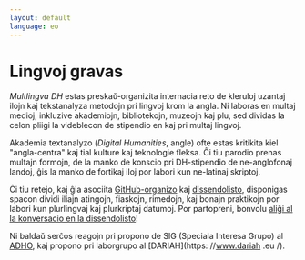 ```yaml
---
layout: default
language: eo
---
```


# Lingvoj gravas

*Multlingva DH* estas preskaŭ-organizita internacia reto de kleruloj uzantaj ilojn kaj tekstanalyza metodojn pri lingvoj krom la angla. Ni laboras en multaj medioj, inkluzive akademiojn, bibliotekojn, muzeojn kaj plu, sed dividas la celon pliigi la videblecon de stipendio en kaj pri multaj lingvoj.

Akademia textanalyzo (*Digital Humanities*, angle) ofte estas kritikita kiel "angla-centra" kaj tial kulture kaj teknologie fleksa. Ĉi tiu parodio prenas multajn formojn, de la manko de konscio pri DH-stipendio de ne-anglofonaj landoj, ĝis la manko de fortikaj iloj por labori kun ne-latinaj skriptoj.

Ĉi tiu retejo, kaj ĝia asociita [GitHub-organizo](https://github.com/multilingual-dh) kaj [dissendolisto](https://mailman.stanford.edu/mailman/listinfo/multilingual-dh), disponigas spacon dividi iliajn atingojn, fiaskojn, rimedojn, kaj bonajn praktikojn por labori kun plurlingvaj kaj plurkriptaj datumoj. Por partopreni, bonvolu [aliĝi al la konversacio en la dissendolisto](https://mailman.stanford.edu/mailman/listinfo/multilingual-dh)!

Ni baldaŭ serĉos reagojn pri propono de SIG (Speciala Interesa Grupo) al [ADHO](http://adho.org/), kaj propono pri laborgrupo al [DARIAH](https: //www.dariah .eu /).
